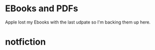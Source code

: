 # EBooks and PDFs

Apple lost my Ebooks with the last udpate so I'm backing them up here.

# notfiction
